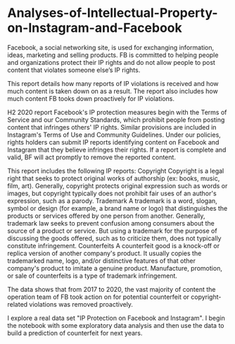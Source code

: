 # Analyses-of-Intellectual-Property-on-Instagram-and-Facebook

Facebook, a social networking site, is used for exchanging information, ideas, marketing and selling products. FB is committed to helping people and organizations protect their IP rights and do not allow people to post content that violates someone else’s IP rights.

This report details how many reports of IP violations is received and how much content is taken down on as a result. The report also includes how much content FB tooks down proactively for IP violations.

H2 2020 report
Facebook's IP protection measures begin with the Terms of Service and our Community Standards, which prohibit people from posting content that infringes others' IP rights. Similar provisions are included in Instagram's Terms of Use and Community Guidelines. Under our policies, rights holders can submit IP reports identifying content on Facebook and Instagram that they believe infringes their rights. If a report is complete and valid, BF will act promptly to remove the reported content.

This report includes the following IP reports:
Copyright
Copyright is a legal right that seeks to protect original works of authorship (ex: books, music, film, art). Generally, copyright protects original expression such as words or images, but copyright typically does not prohibit fair uses of an author's expression, such as a parody.
Trademark
A trademark is a word, slogan, symbol or design (for example, a brand name or logo) that distinguishes the products or services offered by one person from another. Generally, trademark law seeks to prevent confusion among consumers about the source of a product or service. But using a trademark for the purpose of discussing the goods offered, such as to criticize them, does not typically constitute infringement.
Counterfeits
A counterfeit good is a knock-off or replica version of another company's product. It usually copies the trademarked name, logo, and/or distinctive features of that other company's product to imitate a genuine product. Manufacture, promotion, or sale of counterfeits is a type of trademark infringement.

The data shows that from 2017 to 2020, the vast majority of content the operation team of FB took action on for potential counterfeit or copyright-related violations was removed proactively.

I explore a real data set "IP Protection on Facebook and Instagram".
I begin the notebook with some exploratory data analysis and then use the data to build a prediction of counterfeit for next years.
